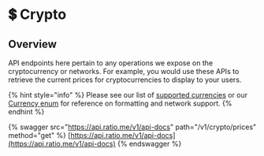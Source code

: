 # 💲 Crypto

## Overview

API endpoints here pertain to any operations we expose on the cryptocurrency or networks. For example, you would use these APIs to retrieve the current prices for cryptocurrencies to display to your users.

{% hint style="info" %}
Please see our list of [supported currencies](../supported-currencies.md) or our [Currency enum](types-glossary.md#currency) for reference on formatting and network support.
{% endhint %}

{% swagger src="https://api.ratio.me/v1/api-docs" path="/v1/crypto/prices" method="get" %}
[https://api.ratio.me/v1/api-docs](https://api.ratio.me/v1/api-docs)
{% endswagger %}
